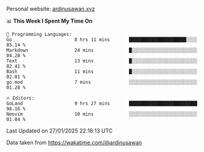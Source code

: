 Personal website: [ardinusawan.xyz](https://ardinusawan.xyz)

<!--START_SECTION:waka-->
📊 **This Week I Spent My Time On** 

```text
💬 Programming Languages: 
Go                       8 hrs 11 mins       █████████████████████░░░░   85.14 % 
Markdown                 24 mins             █░░░░░░░░░░░░░░░░░░░░░░░░   04.28 % 
Text                     13 mins             █░░░░░░░░░░░░░░░░░░░░░░░░   02.41 % 
Bash                     11 mins             █░░░░░░░░░░░░░░░░░░░░░░░░   02.01 % 
go.mod                   7 mins              ░░░░░░░░░░░░░░░░░░░░░░░░░   01.28 % 

🔥 Editors: 
GoLand                   9 hrs 27 mins       █████████████████████████   98.16 % 
Neovim                   10 mins             ░░░░░░░░░░░░░░░░░░░░░░░░░   01.84 % 
```


 Last Updated on 27/01/2025 22:18:13 UTC
<!--END_SECTION:waka-->
Data taken from https://wakatime.com/@ardinusawan
